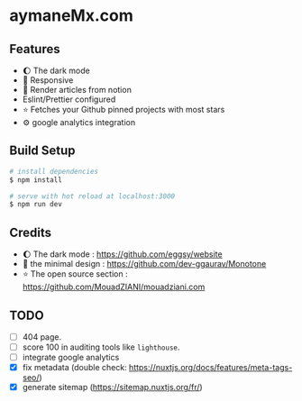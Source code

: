 # aymaneMx.com

## Features 

- :moon: The dark mode 
- :art: Responsive
- :hammer: Render articles from notion 
- Eslint/Prettier configured
- :star: Fetches your Github pinned projects with most stars
- :gear: google analytics integration 

## Build Setup

```bash
# install dependencies
$ npm install

# serve with hot reload at localhost:3000
$ npm run dev
```

## Credits 

- :moon: The dark mode : https://github.com/eggsy/website
- :art: the minimal design : https://github.com/dev-ggaurav/Monotone
- :star: The open source section : https://github.com/MouadZIANI/mouadziani.com


## TODO 

- [ ] 404 page.
- [ ] score 100 in auditing tools like `lighthouse`.
- [ ] integrate google analytics
- [x] fix metadata (double check: https://nuxtjs.org/docs/features/meta-tags-seo/) 
- [x] generate sitemap (https://sitemap.nuxtjs.org/fr/)
